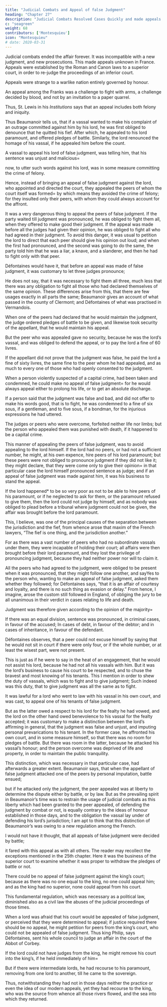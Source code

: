 ```yaml
---
title: "Judicial Combats and Appeal of false Judgment"
heading: "Chapter 27"
description: "Judicial Combats Resolved Cases Quickly and made appeals unknown"
c: "seagreen"
weight: 68
contributors: ['Montesquieu']
icon: "Montesquieu"
# date: 2020-03-31
---
```




Judicial combats ended the affair forever. It was incompatible with a new judgment, and new prosecutions. This made appeals unknown in France. Appeals were established by the Roman and Canon laws to a superior court, in order to re-judge the proceedings of an inferior court.

Appeals were strange to a warlike nation entirely governed by honour. <!-- , was quite a stranger; and agreeably to this very spirit, the same methods were used against the judges, as was allowed against the parties. -->

An appeal among the Franks was a challenge to fight with arms, a challenge decided by blood, and not by an invitation to a paper quarrel. <!-- , the knowledge of which was deferred to succeeding ages. -->

Thus, St. Lewis in his *Institutions* says that an appeal includes both felony and iniquity. 

Thus Beaumanoir tells us, that if a vassal wanted to make his complaint of an outrage committed against him by his lord, he was first obliged to denounce that he quitted his fief. After which, he appealed to his lord paramount, and offered pledges of battle. Similarly, the lord renounced the homage of his vassal, if he appealed him before the count.

A vassal to appeal his lord of false judgment, was telling him, that his sentence was unjust and malicious= 

now, to utter such words against his lord, was in some measure committing the crime of felony.

Hence, instead of bringing an appeal of false judgment against the lord, who appointed and directed the court, they appealed the peers of whom the court itself was formed=  by which means they avoided the crime of felony; for they insulted only their peers, with whom they could always account for the affront.

It was a very dangerous thing to appeal the peers of false judgment. If the party waited till judgment was pronounced, he was obliged to fight them all, when they offered to make good their judgment. If the appeal was made before all the judges had given their opinion, he was obliged to fight all who had agreed in their judgment. To avoid this danger, it was usual to petition the lord to direct that each peer should give his opinion out loud; and when the first had pronounced, and the second was going to do the same, the party told him that he was a liar, a knave, and a slanderer, and then he had to fight only with that peer.

Défontaines would have it, that before an appeal was made of false judgment, it was customary to let three judges pronounce;

He does not say, that it was necessary to fight them all three, much less that there was any obligation to fight all those who had declared themselves of the same opinion.
These differences arise from this, that there are few usages exactly in all parts the same;
Beaumanoir gives an account of what passed in the county of Clermont; and Défontaines of what was practised in Vermandois.

When one of the peers had declared that he would maintain the judgment, the judge ordered pledges of battle to be given, and likewise took security of the appellant, that he would maintain his appeal.

But the peer who was appealed gave no security, because he was the lord’s vassal, and was obliged to defend the appeal, or to pay the lord a fine of 60 livres.

If the appellant did not prove that the judgment was false, he paid the lord a fine of sixty livres, the same fine to the peer whom he had appealed, and as much to every one of those who had openly consented to the judgment.

When a person violently suspected of a capital crime, had been taken and condemned, he could make no appeal of false judgment=  for he would always appeal either to prolong his life, or to get an absolute discharge.

If a person said that the judgment was false and bad, and did not offer to make his words good, that is to fight, he was condemned to a fine of six sous, if a gentleman, and to five sous, if a bondman, for the injurious expressions he had uttered.

The judges or peers who were overcome, forfeited neither life nor limbs; but the person who appealed them was punished with death, if it happened to be a capital crime.

This manner of appealing the peers of false judgment, was to avoid appealing to the lord himself. If the lord had no peers, or had not a sufficient number, he might, at his own expence, hire peers of his lord paramount; but these peers were not obliged to pronounce judgment if they did not like it; they might declare, that they were come only to give their opinion=  in that particular case the lord himself pronounced sentence as judge; and if an appeal of false judgment was made against him, it was his business to stand the appeal.

If the lord happened* to be so very poor as not to be able to hire peers of his paramount, or if he neglected to ask for them, or the paramount refused to give them, then the lord could not judge by himself, and as nobody was obliged to plead before a tribunal where judgment could not be given, the affair was brought before the lord paramount.

This, I believe, was one of the principal causes of the separation between the jurisdiction and the fief, from whence arose that maxim of the French lawyers, “The fief is one thing, and the jurisdiction another.”

For as there was a vast number of peers who had no subordinate vassals under them, they were incapable of holding their court;
all affairs were then brought before their lord paramount, and they lost the privilege of pronouncing judgment, because they had neither power nor will to claim it.

All the peers who had agreed to the judgment, were obliged to be present when it was pronounced, that they might follow one another, and sayYes to the person who, wanting to make an appeal of false judgment, asked them whether they followed; for Défontaines says, “that it is an affair of courtesy and loyalty, and there is no such thing as evasion or delay.” From hence, I imagine, arose the custom still followed in England, of obliging the jury to be all unanimous in their verdict in cases relating to life and death.

Judgment was therefore given according to the opinion of the majority= 

If there was an equal division, sentence was pronounced, in criminal cases, in favour of the accused;
In cases of debt, in favour of the debtor; and in cases of inheritance, in favour of the defendant.

Défontaines observes, that a peer could not excuse himself by saying that he would not sit in court if there were only four, or if the whole number, or at least the wisest part, were not present.

This is just as if he were to say in the heat of an engagement, that he would not assist his lord, because he had not all his vassals with him.
But it was the lord’s business to cause his court to be respected, and to chuse the bravest and most knowing of his tenants.
This I mention in order to shew the duty of vassals, which was to fight and to give judgment;
Such indeed was this duty, that to give judgment was all the same as to fight.

It was lawful for a lord who went to law with his vassal in his own court, and was cast, to appeal one of his tenants of false judgment.

But as the latter owed a respect to his lord for the fealty he had vowed, and the lord on the other hand owed benevolence to his vassal for the fealty accepted;
it was customary to make a distinction between the lord’s affirming in general,  that the judgment was false and unjust, and imputing personal prevarications to his tenant. In the former case, he affronted his own court, and in some measure himself, so that there was no room for pledges of battle. But there was room in the latter, because he attacked his vassal’s honour; and the person overcome was deprived of life and property, in order to maintain the public tranquility.

This distinction, which was necessary in that particular case, had afterwards a greater extent. Beaumanoir says, that when the appellant of false judgment attacked one of the peers by personal imputation, battle ensued;

but if he attacked only the judgment, the peer appealed was at liberty to determine the dispute either by battle, or by law.
But as the prevailing spirit in Beaumanoir’s time was to restrain the usage of judicial combats
as this liberty which had been granted to the peer appealed, of defending the judgment by combat or not, is equally contrary to the ideas of honour established in those days, and to the obligation the vassal lay under of defending his lord’s jurisdiction;
I am apt to think that this distinction of Beaumanoir’s was owing to a new regulation among the French.

I would not have it thought, that all appeals of false judgment were decided by battle;

it fared with this appeal as with all others.
The reader may recollect the exceptions mentioned in the 25th chapter.
Here it was the business of the superior court to examine whether it was proper to withdraw the pledges of battle or not.

There could be no appeal of false judgment against the king’s court; because as there was no one equal to the king, no one could appeal him; and as the king had no superior, none could appeal from his court.

This fundamental regulation, which was necessary as a political law, diminished also as a civil law the abuses of the judicial proceedings of those times.

When a lord was afraid that his court would be appealed of false judgment, or perceived that they were determined to appeal;
if justice required there should be no appeal, he might petition for peers from the king’s court, who could not be appealed of false judgment.
Thus king Philip, says Défontaines, sent his whole council to judge an affair in the court of the Abbot of Corbey.

If the lord could not have judges from the king, he might remove his court into the king’s, if he held immediately of him= 

But if there were intermediate lords, he had recourse to his paramount, removing from one lord to another, till he came to the sovereign.

Thus, notwithstanding they had not in those days neither the practice or even the idea of our modern appeals, yet they had recourse to the king, who was the source from whence all those rivers flowed, and the sea into which they returned.

